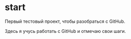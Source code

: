 # start
Первый тестовый проект, чтобы разобраться с GitHub.  

Здесь я учусь работать с GitHub и  отмечаю свои шаги.
